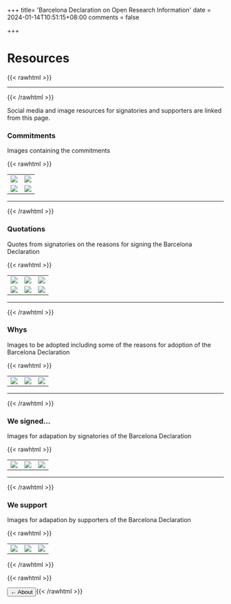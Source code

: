 +++
title= 'Barcelona Declaration on Open Research Information'
date = 2024-01-14T10:51:15+08:00
comments = false

+++

# Resources
{{< rawhtml >}}
<hr class="small">
{{< /rawhtml >}}

Social media and image resources for signatories and supporters are linked from this page.

### Commitments

Images containing the commitments

{{< rawhtml >}}
<table>
    <tr>
        <td>
            <a href="/images/resources/commitments/BarcelonaDeclaration_Commitment1.jpg" target="_blank">
            <img src="/images/resources/commitments/BarcelonaDeclaration_Commitment1.jpg">
            </a>
        </td>
        <td>
            <a href="/images/resources/commitments/BarcelonaDeclaration_Commitment2.jpg" target="_blank">
            <img src="/images/resources/commitments/BarcelonaDeclaration_Commitment2.jpg">
            </a>
        </td>
    </tr>
    <tr>
        <td>
            <a href="/images/resources/commitments/BarcelonaDeclaration_Commitment3.jpg" target="_blank">
            <img src="/images/resources/commitments/BarcelonaDeclaration_Commitment3.jpg">
            </a>
        </td>
        <td>
            <a href="/images/resources/commitments/BarcelonaDeclaration_Commitment4.jpg" target="_blank">
            <img src="/images/resources/commitments/BarcelonaDeclaration_Commitment4.jpg">
            </a>
        </td>
    </tr>
</table>

<hr class="small">
{{< /rawhtml >}}

### Quotations

Quotes from signatories on the reasons for signing the Barcelona Declaration

{{< rawhtml >}}
<table>
    <tr>
        <td>
            <a href="/images/quote_batthayany.jpg" target="_blank">
            <img src="/images/quote_batthayany.jpg">
            </a>
        </td>
        <td>
            <a href="/images/quote_dacos.jpg" target="_blank">
            <img src="/images/quote_dacos.jpg">
            </a>
        </td>
        <td>
            <a href="/images/quote_drachtemam.jpg" target="_blank">
            <img src="/images/quote_drachtemam.jpg">
            </a>
        </td>
    </tr>
    <tr>
        <td>
            <a href="/images/quote_galimberti.jpg" target="_blank">
            <img src="/images/quote_galimberti.jpg">
            </a>
        </td>
        <td>
            <a href="/images/quote_munafo.jpg" target="_blank">
            <img src="/images/quote_munafo.jpg">
            </a>
        </td>
        <td>
            <a href="/images/quote_sandfaer.jpg" target="_blank">
            <img src="/images/quote_sandfaer.jpg">
            </a>
        </td>
    </tr>
</table>

<hr class="small">
{{< /rawhtml >}} 

### Whys

Images to be adopted including some of the reasons for adoption of the Barcelona Declaration

{{< rawhtml >}}
<table>
    <tr>
        <td>
            <a href="/images/resources/whys/BarcelonaDeclaration_Why1.jpg" target="_blank">
            <img src="/images/resources/whys/BarcelonaDeclaration_Why1.jpg">
            </a>
        </td>
        <td>
            <a href="/images/resources/whys/BarcelonaDeclaration_Why2.jpg" target="_blank">
            <img src="/images/resources/whys/BarcelonaDeclaration_Why2.jpg">
            </a>
        </td>
        <td>
            <a href="/images/resources/whys/BarcelonaDeclaration_Why3.jpg" target="_blank">
            <img src="/images/resources/whys/BarcelonaDeclaration_Why3.jpg">
            </a>
        </td>
    </tr>
</table>

<hr class="small">
{{< /rawhtml >}} 

### We signed...

Images for adapation by signatories of the Barcelona Declaration

{{< rawhtml >}}
<table>
    <tr>
        <td>
            <a href="/images/resources/we_signed/BarcelonaDeclaration_WeSigned1.jpg" target="_blank">
            <img src="/images/resources/we_signed/BarcelonaDeclaration_WeSigned1.jpg">
            </a>
        </td>
        <td>
            <a href="/images/resources/we_signed/BarcelonaDeclaration_WeSigned2.jpg" target="_blank">
            <img src="/images/resources/we_signed/BarcelonaDeclaration_WeSigned2.jpg">
            </a>
        </td>
        <td>
            <a href="/images/resources/we_signed/BarcelonaDeclaration_WeSigned3.jpg" target="_blank">
            <img src="/images/resources/we_signed/BarcelonaDeclaration_WeSigned3.jpg">
            </a>
        </td>
    </tr>
</table>

<hr class="small">
{{< /rawhtml >}} 

### We support

Images for adapation by supporters of the Barcelona Declaration

{{< rawhtml >}}
<table>
    <tr>
        <td>
            <a href="/images/resources/we_support/BarcelonaDeclaration_WeSupport_1.jpg" target="_blank">
            <img src="/images/resources/we_support/BarcelonaDeclaration_WeSupport_1.jpg">
            </a>
        </td>
        <td>
            <a href="/images/resources/we_support/BarcelonaDeclaration_WeSupport_2.jpg" target="_blank">
            <img src="/images/resources/we_support/BarcelonaDeclaration_WeSupport_2.jpg">
            </a>
        </td>
        <td>
            <a href="/images/resources/we_support/BarcelonaDeclaration_WeSupport_3.jpg" target="_blank">
            <img src="/images/resources/we_support/BarcelonaDeclaration_WeSupport_3.jpg">
            </a>
        </td>
    </tr>
</table>

{{< /rawhtml >}} 

{{< rawhtml >}}

<button style="float:left" onclick="document.location='/translations'">&larr; About</button> 


{{< /rawhtml >}}
